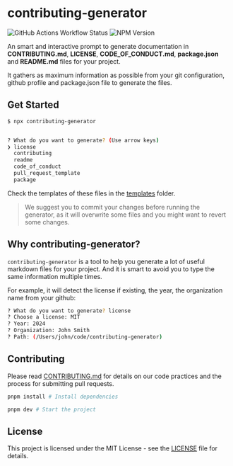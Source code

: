 # contributing-generator

![GitHub Actions Workflow Status](https://img.shields.io/github/actions/workflow/status/friedrith/contributing-generator/release.yml)
![NPM Version](https://img.shields.io/npm/v/contributing-generator)

An smart and interactive prompt to generate documentation in **CONTRIBUTING.md**, **LICENSE**, **CODE_OF_CONDUCT.md**, **package.json** and **README.md** files for your project.

It gathers as maximum information as possible from your git configuration, github profile and package.json file to generate the files.

## Get Started

```bash
$ npx contributing-generator


? What do you want to generate? (Use arrow keys)
❯ license
  contributing
  readme
  code_of_conduct
  pull_request_template
  package
```

Check the templates of these files in the [templates](./templates) folder.

> We suggest you to commit your changes before running the generator, as it will overwrite some files and you might want to revert some changes.

## Why contributing-generator?

`contributing-generator` is a tool to help you generate a lot of useful markdown files for your project. And it is smart to avoid you to type the same information multiple times.

For example, it will detect the license if existing, the year, the organization name from your github:

```bash
? What do you want to generate? license
? Choose a license: MIT
? Year: 2024
? Organization: John Smith
? Path: (/Users/john/code/contributing-generator)
```

## Contributing

Please read [CONTRIBUTING.md](CONTRIBUTING.md) for details on our code practices and the process for submitting pull requests.

```bash
pnpm install # Install dependencies

pnpm dev # Start the project
```

## License

This project is licensed under the MIT License - see the [LICENSE](LICENSE) file for details.

